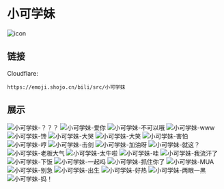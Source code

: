 # 小可学妹
![icon](https://emoji.shojo.cn/bili/src/小可学妹/icon.png)
## 链接
Cloudflare:
```
https://emoji.shojo.cn/bili/src/小可学妹
```
## 展示
![小可学妹-？？？](https://emoji.shojo.cn/bili/src/小可学妹/小可学妹-？？？.png)
![小可学妹-爱你](https://emoji.shojo.cn/bili/src/小可学妹/小可学妹-爱你.png)
![小可学妹-不可以哦](https://emoji.shojo.cn/bili/src/小可学妹/小可学妹-不可以哦.png)
![小可学妹-www](https://emoji.shojo.cn/bili/src/小可学妹/小可学妹-www.png)
![小可学妹-馋](https://emoji.shojo.cn/bili/src/小可学妹/小可学妹-馋.png)
![小可学妹-大哭](https://emoji.shojo.cn/bili/src/小可学妹/小可学妹-大哭.png)
![小可学妹-大笑](https://emoji.shojo.cn/bili/src/小可学妹/小可学妹-大笑.png)
![小可学妹-害怕](https://emoji.shojo.cn/bili/src/小可学妹/小可学妹-害怕.png)
![小可学妹-哼](https://emoji.shojo.cn/bili/src/小可学妹/小可学妹-哼.png)
![小可学妹-击剑](https://emoji.shojo.cn/bili/src/小可学妹/小可学妹-击剑.png)
![小可学妹-加油呀](https://emoji.shojo.cn/bili/src/小可学妹/小可学妹-加油呀.png)
![小可学妹-就这？](https://emoji.shojo.cn/bili/src/小可学妹/小可学妹-就这？.png)
![小可学妹-老板大气](https://emoji.shojo.cn/bili/src/小可学妹/小可学妹-老板大气.png)
![小可学妹-太牛啦](https://emoji.shojo.cn/bili/src/小可学妹/小可学妹-太牛啦.png)
![小可学妹-哇](https://emoji.shojo.cn/bili/src/小可学妹/小可学妹-哇.png)
![小可学妹-我流汗了](https://emoji.shojo.cn/bili/src/小可学妹/小可学妹-我流汗了.png)
![小可学妹-下饭](https://emoji.shojo.cn/bili/src/小可学妹/小可学妹-下饭.png)
![小可学妹-一起吗](https://emoji.shojo.cn/bili/src/小可学妹/小可学妹-一起吗.png)
![小可学妹-抓住你了](https://emoji.shojo.cn/bili/src/小可学妹/小可学妹-抓住你了.png)
![小可学妹-MUA](https://emoji.shojo.cn/bili/src/小可学妹/小可学妹-MUA.png)
![小可学妹-别急](https://emoji.shojo.cn/bili/src/小可学妹/小可学妹-别急.png)
![小可学妹-出生](https://emoji.shojo.cn/bili/src/小可学妹/小可学妹-出生.png)
![小可学妹-好热](https://emoji.shojo.cn/bili/src/小可学妹/小可学妹-好热.png)
![小可学妹-两眼一黑](https://emoji.shojo.cn/bili/src/小可学妹/小可学妹-两眼一黑.png)
![小可学妹-妈！](https://emoji.shojo.cn/bili/src/小可学妹/小可学妹-妈！.png)
